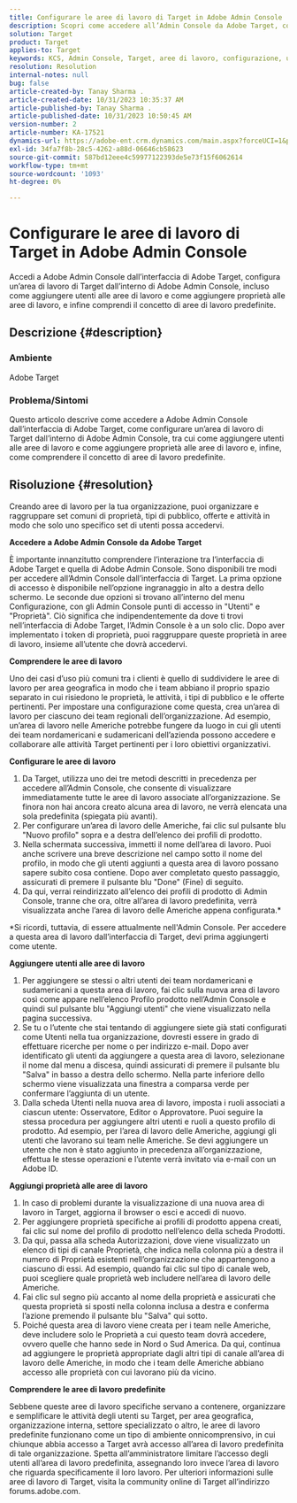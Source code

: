 ```yaml
---
title: Configurare le aree di lavoro di Target in Adobe Admin Console
description: Scopri come accedere all’Admin Console da Adobe Target, comprendere e configurare l’area di lavoro e aggiungere utenti e proprietà.
solution: Target
product: Target
applies-to: Target
keywords: KCS, Admin Console, Target, aree di lavoro, configurazione, utenti, proprietà
resolution: Resolution
internal-notes: null
bug: false
article-created-by: Tanay Sharma .
article-created-date: 10/31/2023 10:35:37 AM
article-published-by: Tanay Sharma .
article-published-date: 10/31/2023 10:50:45 AM
version-number: 2
article-number: KA-17521
dynamics-url: https://adobe-ent.crm.dynamics.com/main.aspx?forceUCI=1&pagetype=entityrecord&etn=knowledgearticle&id=cd0bb035-d977-ee11-8179-6045bd006149
exl-id: 34fa7f8b-28c5-4262-a88d-06646cb58623
source-git-commit: 587bd12eee4c59977122393de5e73f15f6062614
workflow-type: tm+mt
source-wordcount: '1093'
ht-degree: 0%

---
```


# Configurare le aree di lavoro di Target in Adobe Admin Console


Accedi a Adobe Admin Console dall’interfaccia di Adobe Target, configura un’area di lavoro di Target dall’interno di Adobe Admin Console, incluso come aggiungere utenti alle aree di lavoro e come aggiungere proprietà alle aree di lavoro, e infine comprendi il concetto di aree di lavoro predefinite.

## Descrizione {#description}


### Ambiente

Adobe Target

### Problema/Sintomi

Questo articolo descrive come accedere a Adobe Admin Console dall’interfaccia di Adobe Target, come configurare un’area di lavoro di Target dall’interno di Adobe Admin Console, tra cui come aggiungere utenti alle aree di lavoro e come aggiungere proprietà alle aree di lavoro e, infine, come comprendere il concetto di aree di lavoro predefinite.


## Risoluzione {#resolution}


Creando aree di lavoro per la tua organizzazione, puoi organizzare e raggruppare set comuni di proprietà, tipi di pubblico, offerte e attività in modo che solo uno specifico set di utenti possa accedervi.

<b>Accedere a Adobe Admin Console da Adobe Target</b>

È importante innanzitutto comprendere l’interazione tra l’interfaccia di Adobe Target e quella di Adobe Admin Console. Sono disponibili tre modi per accedere all’Admin Console dall’interfaccia di Target. La prima opzione di accesso è disponibile nell’opzione ingranaggio in alto a destra dello schermo. Le seconde due opzioni si trovano all’interno del menu Configurazione, con gli Admin Console punti di accesso in &quot;Utenti&quot; e &quot;Proprietà&quot;. Ciò significa che indipendentemente da dove ti trovi nell’interfaccia di Adobe Target, l’Admin Console è a un solo clic. Dopo aver implementato i token di proprietà, puoi raggruppare queste proprietà in aree di lavoro, insieme all’utente che dovrà accedervi.

<b>Comprendere le aree di lavoro</b>

Uno dei casi d’uso più comuni tra i clienti è quello di suddividere le aree di lavoro per area geografica in modo che i team abbiano il proprio spazio separato in cui risiedono le proprietà, le attività, i tipi di pubblico e le offerte pertinenti. Per impostare una configurazione come questa, crea un’area di lavoro per ciascuno dei team regionali dell’organizzazione. Ad esempio, un’area di lavoro nelle Americhe potrebbe fungere da luogo in cui gli utenti dei team nordamericani e sudamericani dell’azienda possono accedere e collaborare alle attività Target pertinenti per i loro obiettivi organizzativi.

<b>Configurare le aree di lavoro</b>

1. Da Target, utilizza uno dei tre metodi descritti in precedenza per accedere all’Admin Console, che consente di visualizzare immediatamente tutte le aree di lavoro associate all’organizzazione. Se finora non hai ancora creato alcuna area di lavoro, ne verrà elencata una sola predefinita (spiegata più avanti).
2. Per configurare un’area di lavoro delle Americhe, fai clic sul pulsante blu &quot;Nuovo profilo&quot; sopra e a destra dell’elenco dei profili di prodotto.
3. Nella schermata successiva, immetti il nome dell’area di lavoro. Puoi anche scrivere una breve descrizione nel campo sotto il nome del profilo, in modo che gli utenti aggiunti a questa area di lavoro possano sapere subito cosa contiene. Dopo aver completato questo passaggio, assicurati di premere il pulsante blu &quot;Done&quot; (Fine) di seguito.
4. Da qui, verrai reindirizzato all’elenco dei profili di prodotto di Admin Console, tranne che ora, oltre all’area di lavoro predefinita, verrà visualizzata anche l’area di lavoro delle Americhe appena configurata.\*


\*Si ricordi, tuttavia, di essere attualmente nell&#39;Admin Console. Per accedere a questa area di lavoro dall’interfaccia di Target, devi prima aggiungerti come utente.

<b>Aggiungere utenti alle aree di lavoro</b>

1. Per aggiungere se stessi o altri utenti dei team nordamericani e sudamericani a questa area di lavoro, fai clic sulla nuova area di lavoro così come appare nell’elenco Profilo prodotto nell’Admin Console e quindi sul pulsante blu &quot;Aggiungi utenti&quot; che viene visualizzato nella pagina successiva.
2. Se tu o l’utente che stai tentando di aggiungere siete già stati configurati come Utenti nella tua organizzazione, dovresti essere in grado di effettuare ricerche per nome o per indirizzo e-mail. Dopo aver identificato gli utenti da aggiungere a questa area di lavoro, selezionane il nome dal menu a discesa, quindi assicurati di premere il pulsante blu &quot;Salva&quot; in basso a destra dello schermo. Nella parte inferiore dello schermo viene visualizzata una finestra a comparsa verde per confermare l’aggiunta di un utente.
3. Dalla scheda Utenti nella nuova area di lavoro, imposta i ruoli associati a ciascun utente: Osservatore, Editor o Approvatore. Puoi seguire la stessa procedura per aggiungere altri utenti e ruoli a questo profilo di prodotto. Ad esempio, per l’area di lavoro delle Americhe, aggiungi gli utenti che lavorano sui team nelle Americhe. Se devi aggiungere un utente che non è stato aggiunto in precedenza all’organizzazione, effettua le stesse operazioni e l’utente verrà invitato via e-mail con un Adobe ID.


<b>Aggiungi proprietà alle aree di lavoro</b>

1. In caso di problemi durante la visualizzazione di una nuova area di lavoro in Target, aggiorna il browser o esci e accedi di nuovo.
2. Per aggiungere proprietà specifiche ai profili di prodotto appena creati, fai clic sul nome del profilo di prodotto nell’elenco della scheda Prodotti.
3. Da qui, passa alla scheda Autorizzazioni, dove viene visualizzato un elenco di tipi di canale Proprietà, che indica nella colonna più a destra il numero di Proprietà esistenti nell’organizzazione che appartengono a ciascuno di essi. Ad esempio, quando fai clic sul tipo di canale web, puoi scegliere quale proprietà web includere nell’area di lavoro delle Americhe.
4. Fai clic sul segno più accanto al nome della proprietà e assicurati che questa proprietà si sposti nella colonna inclusa a destra e conferma l’azione premendo il pulsante blu &quot;Salva&quot; qui sotto.
5. Poiché questa area di lavoro viene creata per i team nelle Americhe, deve includere solo le Proprietà a cui questo team dovrà accedere, ovvero quelle che hanno sede in Nord o Sud America. Da qui, continua ad aggiungere le proprietà appropriate dagli altri tipi di canale all’area di lavoro delle Americhe, in modo che i team delle Americhe abbiano accesso alle proprietà con cui lavorano più da vicino.


<b>Comprendere le aree di lavoro predefinite</b>

Sebbene queste aree di lavoro specifiche servano a contenere, organizzare e semplificare le attività degli utenti su Target, per area geografica, organizzazione interna, settore specializzato o altro, le aree di lavoro predefinite funzionano come un tipo di ambiente onnicomprensivo, in cui chiunque abbia accesso a Target avrà accesso all’area di lavoro predefinita di tale organizzazione. Spetta all’amministratore limitare l’accesso degli utenti all’area di lavoro predefinita, assegnando loro invece l’area di lavoro che riguarda specificamente il loro lavoro. Per ulteriori informazioni sulle aree di lavoro di Target, visita la community online di Target all’indirizzo forums.adobe.com.
